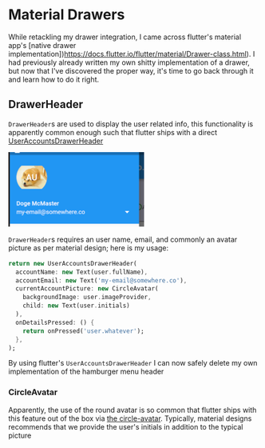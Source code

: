 # Material Drawers

While retackling my drawer integration, I came across flutter's material app's [native drawer implementation])https://docs.flutter.io/flutter/material/Drawer-class.html). I had previously already written my own shitty implementation of a drawer, but now that I've discovered the proper way, it's time to go back through it and learn how to do it right.

## DrawerHeader

`DrawerHeader`s are used to display the user related info, this functionality is apparently common enough such that flutter ships with a direct [UserAccountsDrawerHeader](https://docs.flutter.io/flutter/material/UserAccountsDrawerHeader-class.html)

![](./ch13/drawer-header.png)

`DrawerHeader`s requires an user name, email, and commonly an avatar picture as per material design; here is my usage:

```dart
return new UserAccountsDrawerHeader(
  accountName: new Text(user.fullName),
  accountEmail: new Text('my-email@somewhere.co'),
  currentAccountPicture: new CircleAvatar(
    backgroundImage: user.imageProvider,
    child: new Text(user.initials)
  ),
  onDetailsPressed: () {
    return onPressed('user.whatever');
  },
);
```

By using flutter's `UserAccountsDrawerHeader` I can now safely delete my own implementation of the hamburger menu header

### CircleAvatar

Apparently, the use of the round avatar is so common that flutter ships with this feature out of the box via [the circle-avatar](https://docs.flutter.io/flutter/material/CircleAvatar-class.html). Typically, material designs recommends that we provide the user's initials in addition to the typical picture